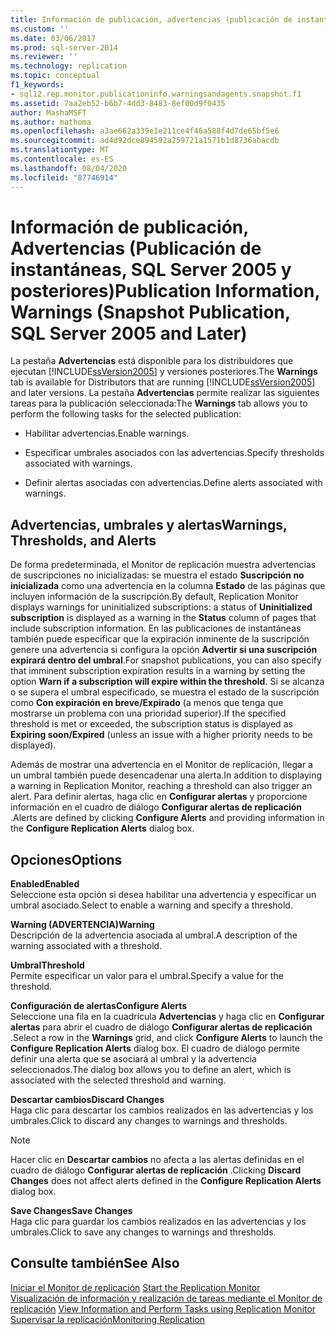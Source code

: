 ```yaml
---
title: Información de publicación, advertencias (publicación de instantáneas, SQL Server 2005 y versiones posteriores) | Microsoft Docs
ms.custom: ''
ms.date: 03/06/2017
ms.prod: sql-server-2014
ms.reviewer: ''
ms.technology: replication
ms.topic: conceptual
f1_keywords:
- sql12.rep.monitor.publicationinfo.warningsandagents.snapshot.f1
ms.assetid: 7aa2eb52-b6b7-4dd3-8483-8ef00d9f0435
author: MashaMSFT
ms.author: mathoma
ms.openlocfilehash: a3ae662a339e1e211ce4f46a588f4d7de65bf5e6
ms.sourcegitcommit: ad4d92dce894592a259721a1571b1d8736abacdb
ms.translationtype: MT
ms.contentlocale: es-ES
ms.lasthandoff: 08/04/2020
ms.locfileid: "87746914"
---
```

# <a name="publication-information-warnings-snapshot-publication-sql-server-2005-and-later"></a><span data-ttu-id="7d32e-102">Información de publicación, Advertencias (Publicación de instantáneas, SQL Server 2005 y posteriores)</span><span class="sxs-lookup"><span data-stu-id="7d32e-102">Publication Information, Warnings (Snapshot Publication, SQL Server 2005 and Later)</span></span>
  <span data-ttu-id="7d32e-103">La pestaña **Advertencias** está disponible para los distribuidores que ejecutan [!INCLUDE[ssVersion2005](../../includes/ssversion2005-md.md)] y versiones posteriores.</span><span class="sxs-lookup"><span data-stu-id="7d32e-103">The **Warnings** tab is available for Distributors that are running [!INCLUDE[ssVersion2005](../../includes/ssversion2005-md.md)] and later versions.</span></span> <span data-ttu-id="7d32e-104">La pestaña **Advertencias** permite realizar las siguientes tareas para la publicación seleccionada:</span><span class="sxs-lookup"><span data-stu-id="7d32e-104">The **Warnings** tab allows you to perform the following tasks for the selected publication:</span></span>  
  
-   <span data-ttu-id="7d32e-105">Habilitar advertencias.</span><span class="sxs-lookup"><span data-stu-id="7d32e-105">Enable warnings.</span></span>  
  
-   <span data-ttu-id="7d32e-106">Especificar umbrales asociados con las advertencias.</span><span class="sxs-lookup"><span data-stu-id="7d32e-106">Specify thresholds associated with warnings.</span></span>  
  
-   <span data-ttu-id="7d32e-107">Definir alertas asociadas con advertencias.</span><span class="sxs-lookup"><span data-stu-id="7d32e-107">Define alerts associated with warnings.</span></span>  
  
## <a name="warnings-thresholds-and-alerts"></a><span data-ttu-id="7d32e-108">Advertencias, umbrales y alertas</span><span class="sxs-lookup"><span data-stu-id="7d32e-108">Warnings, Thresholds, and Alerts</span></span>  
 <span data-ttu-id="7d32e-109">De forma predeterminada, el Monitor de replicación muestra advertencias de suscripciones no inicializadas: se muestra el estado **Suscripción no inicializada** como una advertencia en la columna **Estado** de las páginas que incluyen información de la suscripción.</span><span class="sxs-lookup"><span data-stu-id="7d32e-109">By default, Replication Monitor displays warnings for uninitialized subscriptions: a status of **Uninitialized subscription** is displayed as a warning in the **Status** column of pages that include subscription information.</span></span> <span data-ttu-id="7d32e-110">En las publicaciones de instantáneas también puede especificar que la expiración inminente de la suscripción genere una advertencia si configura la opción **Advertir si una suscripción expirará dentro del umbral**.</span><span class="sxs-lookup"><span data-stu-id="7d32e-110">For snapshot publications, you can also specify that imminent subscription expiration results in a warning by setting the option **Warn if a subscription will expire within the threshold**.</span></span> <span data-ttu-id="7d32e-111">Si se alcanza o se supera el umbral especificado, se muestra el estado de la suscripción como **Con expiración en breve/Expirado** (a menos que tenga que mostrarse un problema con una prioridad superior).</span><span class="sxs-lookup"><span data-stu-id="7d32e-111">If the specified threshold is met or exceeded, the subscription status is displayed as **Expiring soon/Expired** (unless an issue with a higher priority needs to be displayed).</span></span>  
  
 <span data-ttu-id="7d32e-112">Además de mostrar una advertencia en el Monitor de replicación, llegar a un umbral también puede desencadenar una alerta.</span><span class="sxs-lookup"><span data-stu-id="7d32e-112">In addition to displaying a warning in Replication Monitor, reaching a threshold can also trigger an alert.</span></span> <span data-ttu-id="7d32e-113">Para definir alertas, haga clic en **Configurar alertas** y proporcione información en el cuadro de diálogo **Configurar alertas de replicación** .</span><span class="sxs-lookup"><span data-stu-id="7d32e-113">Alerts are defined by clicking **Configure Alerts** and providing information in the **Configure Replication Alerts** dialog box.</span></span>  
  
## <a name="options"></a><span data-ttu-id="7d32e-114">Opciones</span><span class="sxs-lookup"><span data-stu-id="7d32e-114">Options</span></span>  
 <span data-ttu-id="7d32e-115">**Enabled**</span><span class="sxs-lookup"><span data-stu-id="7d32e-115">**Enabled**</span></span>  
 <span data-ttu-id="7d32e-116">Seleccione esta opción si desea habilitar una advertencia y especificar un umbral asociado.</span><span class="sxs-lookup"><span data-stu-id="7d32e-116">Select to enable a warning and specify a threshold.</span></span>  
  
 <span data-ttu-id="7d32e-117">**Warning (ADVERTENCIA)**</span><span class="sxs-lookup"><span data-stu-id="7d32e-117">**Warning**</span></span>  
 <span data-ttu-id="7d32e-118">Descripción de la advertencia asociada al umbral.</span><span class="sxs-lookup"><span data-stu-id="7d32e-118">A description of the warning associated with a threshold.</span></span>  
  
 <span data-ttu-id="7d32e-119">**Umbral**</span><span class="sxs-lookup"><span data-stu-id="7d32e-119">**Threshold**</span></span>  
 <span data-ttu-id="7d32e-120">Permite especificar un valor para el umbral.</span><span class="sxs-lookup"><span data-stu-id="7d32e-120">Specify a value for the threshold.</span></span>  
  
 <span data-ttu-id="7d32e-121">**Configuración de alertas**</span><span class="sxs-lookup"><span data-stu-id="7d32e-121">**Configure Alerts**</span></span>  
 <span data-ttu-id="7d32e-122">Seleccione una fila en la cuadrícula **Advertencias** y haga clic en **Configurar alertas** para abrir el cuadro de diálogo **Configurar alertas de replicación** .</span><span class="sxs-lookup"><span data-stu-id="7d32e-122">Select a row in the **Warnings** grid, and click **Configure Alerts** to launch the **Configure Replication Alerts** dialog box.</span></span> <span data-ttu-id="7d32e-123">El cuadro de diálogo permite definir una alerta que se asociará al umbral y la advertencia seleccionados.</span><span class="sxs-lookup"><span data-stu-id="7d32e-123">The dialog box allows you to define an alert, which is associated with the selected threshold and warning.</span></span>  
  
 <span data-ttu-id="7d32e-124">**Descartar cambios**</span><span class="sxs-lookup"><span data-stu-id="7d32e-124">**Discard Changes**</span></span>  
 <span data-ttu-id="7d32e-125">Haga clic para descartar los cambios realizados en las advertencias y los umbrales.</span><span class="sxs-lookup"><span data-stu-id="7d32e-125">Click to discard any changes to warnings and thresholds.</span></span>  
  
> [!NOTE]  
>  <span data-ttu-id="7d32e-126">Hacer clic en **Descartar cambios** no afecta a las alertas definidas en el cuadro de diálogo **Configurar alertas de replicación** .</span><span class="sxs-lookup"><span data-stu-id="7d32e-126">Clicking **Discard Changes** does not affect alerts defined in the **Configure Replication Alerts** dialog box.</span></span>  
  
 <span data-ttu-id="7d32e-127">**Save Changes**</span><span class="sxs-lookup"><span data-stu-id="7d32e-127">**Save Changes**</span></span>  
 <span data-ttu-id="7d32e-128">Haga clic para guardar los cambios realizados en las advertencias y los umbrales.</span><span class="sxs-lookup"><span data-stu-id="7d32e-128">Click to save any changes to warnings and thresholds.</span></span>  
  
## <a name="see-also"></a><span data-ttu-id="7d32e-129">Consulte también</span><span class="sxs-lookup"><span data-stu-id="7d32e-129">See Also</span></span>  
 <span data-ttu-id="7d32e-130">[Iniciar el Monitor de replicación](monitor/start-the-replication-monitor.md) </span><span class="sxs-lookup"><span data-stu-id="7d32e-130">[Start the Replication Monitor](monitor/start-the-replication-monitor.md) </span></span>  
 <span data-ttu-id="7d32e-131">[Visualización de información y realización de tareas mediante el Monitor de replicación](monitor/view-information-and-perform-tasks-replication-monitor.md) </span><span class="sxs-lookup"><span data-stu-id="7d32e-131">[View Information and Perform Tasks using Replication Monitor](monitor/view-information-and-perform-tasks-replication-monitor.md) </span></span>  
 [<span data-ttu-id="7d32e-132">Supervisar la replicación</span><span class="sxs-lookup"><span data-stu-id="7d32e-132">Monitoring Replication</span></span>](monitoring-replication.md)  
  
  
